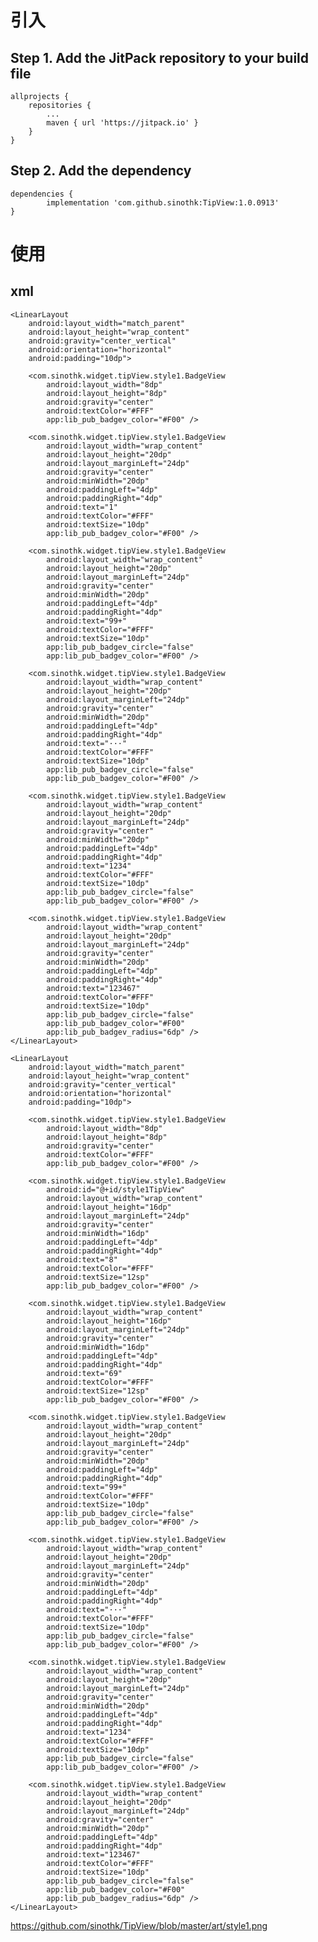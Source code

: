 # 引入
## Step 1. Add the JitPack repository to your build file

	allprojects {
		repositories {
			...
			maven { url 'https://jitpack.io' }
		}
	}
  
## Step 2. Add the dependency

	dependencies {
	        implementation 'com.github.sinothk:TipView:1.0.0913'
	}

# 使用
## xml

<?xml version="1.0" encoding="utf-8"?>
<LinearLayout xmlns:android="http://schemas.android.com/apk/res/android"
    xmlns:app="http://schemas.android.com/apk/res-auto"
    xmlns:tools="http://schemas.android.com/tools"
    android:layout_width="match_parent"
    android:layout_height="match_parent"
    android:orientation="vertical"
    tools:context=".MainActivity">

    <LinearLayout
        android:layout_width="match_parent"
        android:layout_height="wrap_content"
        android:gravity="center_vertical"
        android:orientation="horizontal"
        android:padding="10dp">

        <com.sinothk.widget.tipView.style1.BadgeView
            android:layout_width="8dp"
            android:layout_height="8dp"
            android:gravity="center"
            android:textColor="#FFF"
            app:lib_pub_badgev_color="#F00" />

        <com.sinothk.widget.tipView.style1.BadgeView
            android:layout_width="wrap_content"
            android:layout_height="20dp"
            android:layout_marginLeft="24dp"
            android:gravity="center"
            android:minWidth="20dp"
            android:paddingLeft="4dp"
            android:paddingRight="4dp"
            android:text="1"
            android:textColor="#FFF"
            android:textSize="10dp"
            app:lib_pub_badgev_color="#F00" />

        <com.sinothk.widget.tipView.style1.BadgeView
            android:layout_width="wrap_content"
            android:layout_height="20dp"
            android:layout_marginLeft="24dp"
            android:gravity="center"
            android:minWidth="20dp"
            android:paddingLeft="4dp"
            android:paddingRight="4dp"
            android:text="99+"
            android:textColor="#FFF"
            android:textSize="10dp"
            app:lib_pub_badgev_circle="false"
            app:lib_pub_badgev_color="#F00" />

        <com.sinothk.widget.tipView.style1.BadgeView
            android:layout_width="wrap_content"
            android:layout_height="20dp"
            android:layout_marginLeft="24dp"
            android:gravity="center"
            android:minWidth="20dp"
            android:paddingLeft="4dp"
            android:paddingRight="4dp"
            android:text="···"
            android:textColor="#FFF"
            android:textSize="10dp"
            app:lib_pub_badgev_circle="false"
            app:lib_pub_badgev_color="#F00" />

        <com.sinothk.widget.tipView.style1.BadgeView
            android:layout_width="wrap_content"
            android:layout_height="20dp"
            android:layout_marginLeft="24dp"
            android:gravity="center"
            android:minWidth="20dp"
            android:paddingLeft="4dp"
            android:paddingRight="4dp"
            android:text="1234"
            android:textColor="#FFF"
            android:textSize="10dp"
            app:lib_pub_badgev_circle="false"
            app:lib_pub_badgev_color="#F00" />

        <com.sinothk.widget.tipView.style1.BadgeView
            android:layout_width="wrap_content"
            android:layout_height="20dp"
            android:layout_marginLeft="24dp"
            android:gravity="center"
            android:minWidth="20dp"
            android:paddingLeft="4dp"
            android:paddingRight="4dp"
            android:text="123467"
            android:textColor="#FFF"
            android:textSize="10dp"
            app:lib_pub_badgev_circle="false"
            app:lib_pub_badgev_color="#F00"
            app:lib_pub_badgev_radius="6dp" />
    </LinearLayout>

    <LinearLayout
        android:layout_width="match_parent"
        android:layout_height="wrap_content"
        android:gravity="center_vertical"
        android:orientation="horizontal"
        android:padding="10dp">

        <com.sinothk.widget.tipView.style1.BadgeView
            android:layout_width="8dp"
            android:layout_height="8dp"
            android:gravity="center"
            android:textColor="#FFF"
            app:lib_pub_badgev_color="#F00" />

        <com.sinothk.widget.tipView.style1.BadgeView
            android:id="@+id/style1TipView"
            android:layout_width="wrap_content"
            android:layout_height="16dp"
            android:layout_marginLeft="24dp"
            android:gravity="center"
            android:minWidth="16dp"
            android:paddingLeft="4dp"
            android:paddingRight="4dp"
            android:text="8"
            android:textColor="#FFF"
            android:textSize="12sp"
            app:lib_pub_badgev_color="#F00" />

        <com.sinothk.widget.tipView.style1.BadgeView
            android:layout_width="wrap_content"
            android:layout_height="16dp"
            android:layout_marginLeft="24dp"
            android:gravity="center"
            android:minWidth="16dp"
            android:paddingLeft="4dp"
            android:paddingRight="4dp"
            android:text="69"
            android:textColor="#FFF"
            android:textSize="12sp"
            app:lib_pub_badgev_color="#F00" />

        <com.sinothk.widget.tipView.style1.BadgeView
            android:layout_width="wrap_content"
            android:layout_height="20dp"
            android:layout_marginLeft="24dp"
            android:gravity="center"
            android:minWidth="20dp"
            android:paddingLeft="4dp"
            android:paddingRight="4dp"
            android:text="99+"
            android:textColor="#FFF"
            android:textSize="10dp"
            app:lib_pub_badgev_circle="false"
            app:lib_pub_badgev_color="#F00" />

        <com.sinothk.widget.tipView.style1.BadgeView
            android:layout_width="wrap_content"
            android:layout_height="20dp"
            android:layout_marginLeft="24dp"
            android:gravity="center"
            android:minWidth="20dp"
            android:paddingLeft="4dp"
            android:paddingRight="4dp"
            android:text="···"
            android:textColor="#FFF"
            android:textSize="10dp"
            app:lib_pub_badgev_circle="false"
            app:lib_pub_badgev_color="#F00" />

        <com.sinothk.widget.tipView.style1.BadgeView
            android:layout_width="wrap_content"
            android:layout_height="20dp"
            android:layout_marginLeft="24dp"
            android:gravity="center"
            android:minWidth="20dp"
            android:paddingLeft="4dp"
            android:paddingRight="4dp"
            android:text="1234"
            android:textColor="#FFF"
            android:textSize="10dp"
            app:lib_pub_badgev_circle="false"
            app:lib_pub_badgev_color="#F00" />

        <com.sinothk.widget.tipView.style1.BadgeView
            android:layout_width="wrap_content"
            android:layout_height="20dp"
            android:layout_marginLeft="24dp"
            android:gravity="center"
            android:minWidth="20dp"
            android:paddingLeft="4dp"
            android:paddingRight="4dp"
            android:text="123467"
            android:textColor="#FFF"
            android:textSize="10dp"
            app:lib_pub_badgev_circle="false"
            app:lib_pub_badgev_color="#F00"
            app:lib_pub_badgev_radius="6dp" />
    </LinearLayout>
</LinearLayout>


 https://github.com/sinothk/TipView/blob/master/art/style1.png
